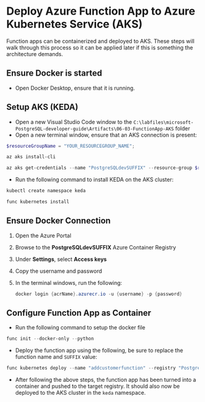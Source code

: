 # Deploy Azure Function App to Azure Kubernetes Service (AKS)

Function apps can be containerized and deployed to AKS.  These steps will walk through this process so it can be applied later if this is something the architecture demands.

## Ensure Docker is started

- Open Docker Desktop, ensure that it is running.

## Setup AKS (KEDA)

- Open a new Visual Studio Code window to the `C:\labfiles\microsoft-PostgreSQL-developer-guide\Artifacts\06-03-FunctionApp-AKS` folder
- Open a new terminal window, ensure that an AKS connection is present:

```Powershell
$resourceGroupName = "YOUR_RESOURCEGROUP_NAME";

az aks install-cli

az aks get-credentials --name "PostgreSQLdevSUFFIX" --resource-group $resourceGroupName
```

- Run the following command to install KEDA on the AKS cluster:

```PowerShell
kubectl create namespace keda

func kubernetes install
```

## Ensure Docker Connection

1. Open the Azure Portal
2. Browse to the **PostgreSQLdevSUFFIX** Azure Container Registry
3. Under **Settings**, select **Access keys**
4. Copy the username and password
5. In the terminal windows, run the following:

    ```powershell
    docker login {acrName}.azurecr.io -u {username} -p {password}
    ```

## Configure Function App as Container

- Run the following command to setup the docker file

```PowerShell
func init --docker-only --python
```

- Deploy the function app using the following, be sure to replace the function name and `SUFFIX` value:

```PowerShell
func kubernetes deploy --name "addcustomerfunction" --registry "PostgreSQLdevSUFFIX.azurecr.io"
```

- After following the above steps, the function app has been turned into a container and pushed to the target registry.  It should also now be deployed to the AKS cluster in the `keda` namespace.
